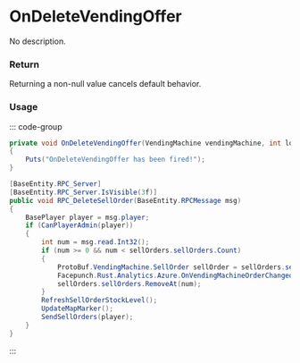 # OnDeleteVendingOffer
<Badge type="info" text="Vending"/><Badge type="danger" text="Carbon Compatible"/><Badge type="warning" text="Oxide Compatible"/>
No description.
### Return
Returning a non-null value cancels default behavior.

### Usage
::: code-group
```csharp [Example]
private void OnDeleteVendingOffer(VendingMachine vendingMachine, int local1)
{
	Puts("OnDeleteVendingOffer has been fired!");
}
```
```csharp [Source — Assembly-CSharp @ VendingMachine]
[BaseEntity.RPC_Server]
[BaseEntity.RPC_Server.IsVisible(3f)]
public void RPC_DeleteSellOrder(BaseEntity.RPCMessage msg)
{
	BasePlayer player = msg.player;
	if (CanPlayerAdmin(player))
	{
		int num = msg.read.Int32();
		if (num >= 0 && num < sellOrders.sellOrders.Count)
		{
			ProtoBuf.VendingMachine.SellOrder sellOrder = sellOrders.sellOrders[num];
			Facepunch.Rust.Analytics.Azure.OnVendingMachineOrderChanged(msg.player, this, sellOrder.itemToSellID, sellOrder.itemToSellAmount, sellOrder.itemToSellIsBP, sellOrder.currencyID, sellOrder.currencyAmountPerItem, sellOrder.currencyIsBP, added: false);
			sellOrders.sellOrders.RemoveAt(num);
		}
		RefreshSellOrderStockLevel();
		UpdateMapMarker();
		SendSellOrders(player);
	}
}

```
:::
